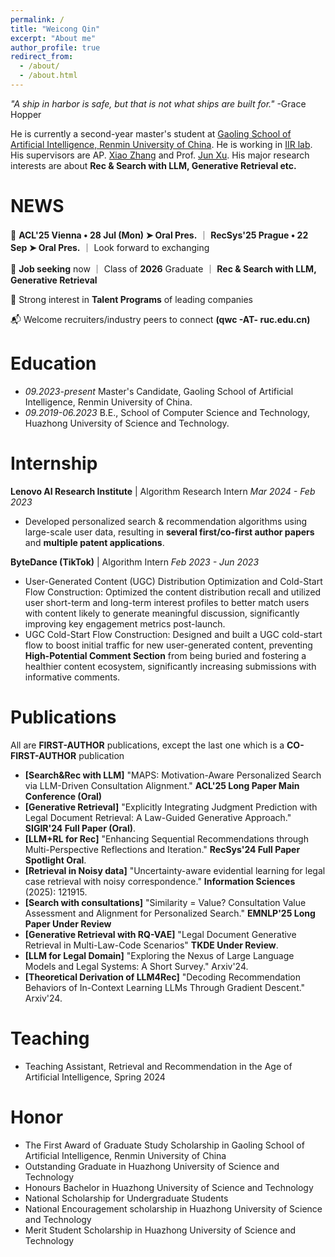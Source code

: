 ```yaml
---
permalink: /
title: "Weicong Qin"
excerpt: "About me"
author_profile: true
redirect_from: 
  - /about/
  - /about.html
---
```




*"A ship in harbor is safe, but that is not what ships are built for."* -Grace Hopper


He is currently a second-year master's student at [Gaoling School of Artificial Intelligence, Renmin University of China](http://ai.ruc.edu.cn/english/index.htm). He is working in [IIR lab](https://ruc-iir-lab.github.io/). His supervisors are AP. [Xiao Zhang](https://scholar.google.com/citations?user=5FZ6wbAAAAAJ&hl=zh-CN&oi=ao) and Prof. [Jun Xu](https://scholar.google.com/citations?user=su14mcEAAAAJ). His major research interests are about **Rec & Search with LLM, Generative Retrieval etc.**


NEWS
=========


👋 **ACL'25 Vienna • 28 Jul (Mon) ➤ Oral Pres.** ｜ **RecSys'25 Prague • 22 Sep ➤ Oral Pres.** ｜ Look forward to exchanging

🎉 **Job seeking** now ｜ Class of **2026** Graduate ｜ **Rec & Search with LLM, Generative Retrieval** 

🎯 Strong interest in **Talent Programs** of leading companies

📬 Welcome recruiters/industry peers to connect **(qwc -AT- ruc.edu.cn)**



Education
=========

- *09.2023-present* Master's Candidate, Gaoling School of Artificial Intelligence, Renmin University of China.
- *09.2019-06.2023* B.E., School of Computer Science and Technology, Huazhong University of Science and Technology.


Internship
============

**Lenovo AI Research Institute** | Algorithm Research Intern
*Mar 2024 - Feb 2023*
- Developed personalized search & recommendation algorithms using large-scale user data, resulting in **several first/co-first author papers** and **multiple patent applications**.

**ByteDance (TikTok)** | Algorithm Intern
*Feb 2023 - Jun 2023*
- User-Generated Content (UGC) Distribution Optimization and Cold-Start Flow Construction: Optimized the content distribution recall and utilized user short-term and long-term interest profiles to better match users with content likely to generate meaningful discussion, significantly improving key engagement metrics post-launch.
- UGC Cold-Start Flow Construction: Designed and built a UGC cold-start flow to boost initial traffic for new user-generated content, preventing **High-Potential Comment Section** from being buried and fostering a healthier content ecosystem, significantly increasing submissions with informative comments.


Publications
============
All are **FIRST-AUTHOR** publications, except the last one which is a **CO-FIRST-AUTHOR** publication

* **[Search&Rec with LLM]** "MAPS: Motivation-Aware Personalized Search via LLM-Driven Consultation Alignment." **ACL'25 Long Paper Main Conference (Oral)**
* **[Generative Retrieval]** "Explicitly Integrating Judgment Prediction with Legal Document Retrieval: A Law-Guided Generative Approach." **SIGIR'24 Full Paper (Oral)**.
* **[LLM+RL for Rec]** "Enhancing Sequential Recommendations through Multi-Perspective Reflections and Iteration." **RecSys'24 Full Paper Spotlight Oral**.
* **[Retrieval in Noisy data]** "Uncertainty-aware evidential learning for legal case retrieval with noisy correspondence." **Information Sciences** (2025): 121915.
* **[Search with consultations]** "Similarity = Value? Consultation Value Assessment and Alignment for Personalized Search." **EMNLP'25 Long Paper Under Review**
* **[Generative Retrieval with RQ-VAE]** "Legal Document Generative Retrieval in Multi-Law-Code Scenarios" **TKDE Under Review**.
* **[LLM for Legal Domain]** "Exploring the Nexus of Large Language Models and Legal Systems: A Short Survey." Arxiv'24.
* **[Theoretical Derivation of LLM4Rec]** "Decoding Recommendation Behaviors of In-Context Learning LLMs Through Gradient Descent." Arxiv'24.

  


Teaching
========

* Teaching Assistant, Retrieval and Recommendation in the Age of Artificial Intelligence, Spring 2024

Honor
=====

* The First Award of Graduate Study Scholarship in Gaoling School of Artificial Intelligence, Renmin University of China
* Outstanding Graduate in Huazhong University of Science and Technology
* Honours Bachelor in Huazhong University of Science and Technology
* National Scholarship for Undergraduate Students
* National Encouragement scholarship in Huazhong University of Science and Technology
* Merit Student Scholarship in Huazhong University of Science and Technology
